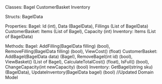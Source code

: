Classes:
Bagel
CustomerBasket
Inventory

Structs:
BagelData

Properties:
Bagel: Id (int), Data (BagelData), Fillings (List of BagelData)
CustomerBasket: Items (List of Bagel), Capacity (int)
Inventory: Items (List of BagelData)

Methods:
Bagel: AddFilling(BagelData filling) (bool), RemoveFilling(BagelData filling) (bool), ViewCost() (float)
CustomerBasket: AddBagel(BagelData data) (Bagel), RemoveBagel(int id) (bool), ViewBasket() (List of Bagel), 
CalculateTotalCost() (float), IsFull() (bool), ChangeCapacity(int newCapacity) (bool)
Inventory: GetBagel(string sku) (BagelData), UpdateInventory(BagelData bagel) (bool)
//Updated Domain Model